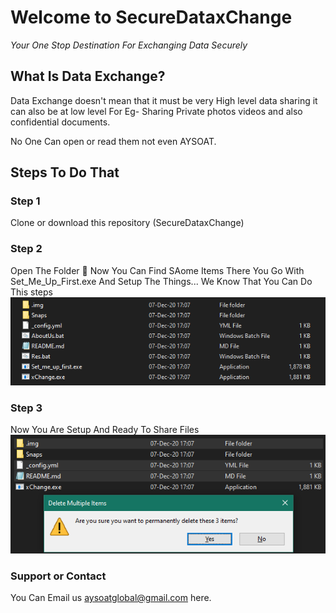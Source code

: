# Welcome to SecureDataxChange 

_Your One Stop Destination For Exchanging Data Securely_

## What Is Data Exchange?

Data Exchange doesn't mean that it must be very High level data sharing it can also be at low level
For Eg- Sharing Private photos videos and also confidential documents.

No One Can open or read them not even AYSOAT.  

## Steps To Do That 

### Step 1
  Clone or download this repository (SecureDataxChange)

### Step 2
  Open The Folder 📂 Now You Can Find SAome Items There You Go With Set_Me_Up_First.exe And Setup The Things...
  We Know That You Can Do This steps
  <BR>
![](Snaps/STEP1.png)

### Step 3
  Now You Are Setup And Ready To Share Files
  <BR>
![](Snaps/STEP3.png)


### Support or Contact

You Can Email us aysoatglobal@gmail.com here.

